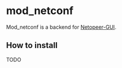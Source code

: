 mod_netconf
===========

Mod_netconf is a backend for [Netopeer-GUI](https://github.com/CESNET/Netopeer-GUI).

## How to install
TODO
